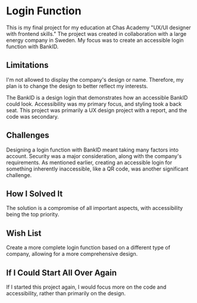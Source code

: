 # Login Function
This is my final project for my education at Chas Academy "UX/UI designer with frontend skills." The project was created in collaboration with a large energy company in Sweden. My focus was to create an accessible login function with BankID.

## Limitations
I'm not allowed to display the company's design or name. Therefore, my plan is to change the design to better reflect my interests.

The BankID is a design login that demonstrates how an accessible BankID could look. Accessibility was my primary focus, and styling took a back seat. This project was primarily a UX design project with a report, and the code was secondary.

## Challenges
Designing a login function with BankID meant taking many factors into account. Security was a major consideration, along with the company's requirements. As mentioned earlier, creating an accessible login for something inherently inaccessible, like a QR code, was another significant challenge.

## How I Solved It
The solution is a compromise of all important aspects, with accessibility being the top priority.

## Wish List
Create a more complete login function based on a different type of company, allowing for a more comprehensive design.

## If I Could Start All Over Again
If I started this project again, I would focus more on the code and accessibility, rather than primarily on the design.
